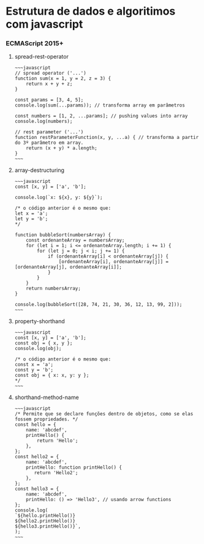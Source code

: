 # Estrutura de dados e algoritimos com javascript

### ECMAScript 2015+

1. spread-rest-operator

   ```
   ~~~javascript
   // spread operator ('...')
   function sum(x = 1, y = 2, z = 3) {
       return x + y + z;
   }
   
   const params = [3, 4, 5];
   console.log(sum(...params)); // transforma array em parâmetros
   
   const numbers = [1, 2, ...params]; // pushing values into array
   console.log(numbers);
   
   // rest parameter ('...')
   function restParameterFunction(x, y, ...a) { // transforma a partir do 3º parâmetro em array.
       return (x + y) * a.length;
   }
   ~~~
   ```

2. array-destructuring

   ```
   ~~~javascript
   const [x, y] = ['a', 'b'];
   
   console.log(`x: ${x}, y: ${y}`);
   
   /* o código anterior é o mesmo que:
   let x = 'a';
   let y = 'b'; 
   */
   
   function bubbleSort(numbersArray) {
       const ordenanteArray = numbersArray;
       for (let i = 1; i <= ordenanteArray.length; i += 1) {
           for (let j = 0; j < i; j += 1) {
               if (ordenanteArray[i] < ordenanteArray[j]) {
                   [ordenanteArray[i], ordenanteArray[j]] = [ordenanteArray[j], ordenanteArray[i]];
               }
           }
       }
       return numbersArray;
   }
   
   console.log(bubbleSort([28, 74, 21, 30, 36, 12, 13, 99, 2]));
   ~~~
   ```

3. property-shorthand

   ```
   ~~~javascript
   const [x, y] = ['a', 'b'];
   const obj = { x, y };
   console.log(obj);
   
   /* o código anterior é o mesmo que:
   const x = 'a';
   const y = 'b';
   const obj = { x: x, y: y };
   */
   ~~~
   ```

4. shorthand-method-name

   ```
   ~~~javascript
   /* Permite que se declare funções dentro de objetos, como se elas fossem propriedades. */
   const hello = {
       name: 'abcdef',
       printHello() {
           return 'Hello';
       },
   };
   const hello2 = {
       name: 'abcdef',
       printHello: function printHello() {
          return 'Hello2';
       },
   };
   const hello3 = {
       name: 'abcdef',
       printHello: () => 'Hello3', // usando arrow functions
   };
   console.log(
   `${hello.printHello()}
   ${hello2.printHello()}
   ${hello3.printHello()}`,
   );
   ~~~
   ```


